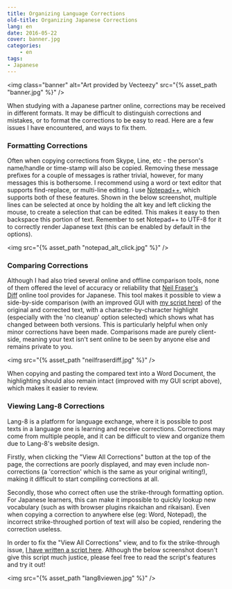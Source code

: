 ```yaml
---
title: Organizing Language Corrections
old-title: Organizing Japanese Corrections
lang: en
date: 2016-05-22
cover: banner.jpg
categories:
	- en
tags:
- Japanese
---
```


<img class="banner" alt="Art provided by Vecteezy" src="{% asset_path "banner.jpg" %}" />

When studying with a Japanese partner online, corrections may be received in different formats. It may be difficult to distinguish corrections and mistakes, or to format the corrections to be easy to read. Here are a few issues I have encountered, and ways to fix them.

<!--more-->

<h3>Formatting Corrections</h3>

Often when copying corrections from Skype, Line, etc - the person's name/handle or time-stamp will also be copied. Removing these message prefixes for a couple of messages is rather trivial, however, for many messages this is bothersome. I recommend using a word or text editor that supports find-replace, or multi-line editing. I use <a href="https://notepad-plus-plus.org/">Notepad++</a>, which supports both of these features. Shown in the below screenshot, multiple lines can be selected at once by holding the alt key and left clicking the mouse, to create a selection that can be edited. This makes it easy to then backspace this portion of text. Remember to set Notepad++ to UTF-8 for it to correctly render Japanese text (this can be enabled by default in the options).

<img src="{% asset_path "notepad_alt_click.jpg" %}" />

<h3>Comparing Corrections</h3>

Although I had also tried several online and offline comparison tools, none of them offered the level of accuracy or reliability that <a href="https://neil.fraser.name/software/diff_match_patch/demos/diff.html">Neil Fraser's Diff</a> online tool provides for Japanese. This tool makes it possible to view a side-by-side comparison (with an improved GUI with <a href="https://greasyfork.org/en/scripts/19875-neil-fraser-diff-demo-enhanced-output-view">my script here</a>) of the original and corrected text, with a character-by-character highlight (especially with the 'no cleanup' option selected) which shows what has changed between both versions. This is particularly helpful when only minor corrections have been made. Comparisons made are purely client-side, meaning your text isn't sent online to be seen by anyone else and remains private to you.

<img src="{% asset_path "neilfraserdiff.jpg" %}" />

When copying and pasting the compared text into a Word Document, the highlighting should also remain intact (improved with my GUI script above), which makes it easier to review.

<h3>Viewing Lang-8 Corrections</h3>

Lang-8 is a platform for language exchange, where it is possible to post texts in a language one is learning and receive corrections. Corrections may come from multiple people, and it can be difficult to view and organize them due to Lang-8's website design.

Firstly, when clicking the "View All Corrections" button at the top of the page, the corrections are poorly displayed, and may even include non-corrections (a 'correction' which is the same as your original writing!), making it difficult to start compiling corrections at all.

Secondly, those who correct often use the strike-through formatting option. For Japanese learners, this can make it impossible to quickly lookup new vocabulary (such as with browser plugins rikaichan and rikaisan). Even when copying a correction to anywhere else (eg: Word, Notepad), the incorrect strike-throughed portion of text will also be copied, rendering the correction useless.

In order to fix the "View All Corrections" view, and to fix the strike-through issue, <a href="https://greasyfork.org/en/scripts/11160-lang-8-all-corrections-view-enhancer">I have written a script here</a>. Although the below screenshot doesn't give this script much justice, please feel free to read the script's features and try it out!

<img src="{% asset_path "lang8viewen.jpg" %}" />

<!--

<h3>Use a Dictionary App</h3>

- Saves to CSV
- Can be imported to Anki, etc

-->
